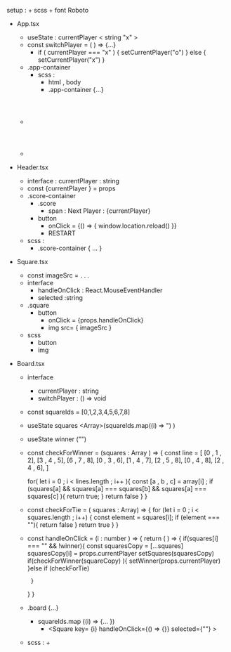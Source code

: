 setup : 
    + scss
    + font Roboto
    

+ App.tsx
    + useState : currentPlayer < string "x" >
    + const switchPlayer = ( ) => {...}
        + if ( currentPlayer === "x" ) {
            setCurrentPlayer("o")
        } else { 
            setCurrentPlayer("x")
        }
    + .app-container
        + scss : 
            + html , body 
            + .app-container {...}
    + <Header currentPlayer = {...}>
    + <Board currentPlayer = {...} switchPlayer = {swichPlayer}>
    
+ Header.tsx 
    + interface : currentPlayer : string
    + const {currentPlayer } = props
    + .score-container 
        + .score 
            +  span : Next Player : {currentPlayer}
        + button 
            + onClick = {() => { window.location.reload() }} 
            + RESTART   
    + scss :
        + .score-container { ... }

+ Square.tsx
    + const imageSrc = ` ... `
    + interface 
        + handleOnClick : React.MouseEventHandler
        + selected :string
    + .square
        + button 
            + onClick = {props.handleOnClick}
            + img src= { imageSrc }
    + scss
        + button 
        + img 

+ Board.tsx
    + interface 
        + currentPlayer : string
        + switchPlayer : () => void
    + const squareIds = [0,1,2,3,4,5,6,7,8]
    + useState squares <Array<string>>(squareIds.map((i) => ") )
    + useState winner <string>("")

    + const checkForWinner = (squares : Array<string> ) => {
        const line = [
            [0 , 1 , 2],
            [3 , 4 , 5],
            [6 , 7 , 8],
            [0 , 3 , 6],
            [1 , 4 , 7],
            [2 , 5 , 8],
            [0 , 4 , 8],
            [2 , 4 , 6],
        ]

        for( let i = 0 ; i < lines.length ; i++ ){
            const [a , b , c] = array[i] ; 
            if (squares[a] && squares[a] === squares[b] && squares[a] === squares[c] ){
                return true;
            }
            return false 
        }
    }

    + const checkForTie = ( squares : Array<string>) => {
        for (let i = 0 ; i < squares.length ; i++) {
            const element = squares[i];
            if (element === ""){
                return false
            } 
            return true
        }
    }

    +  const handleOnClick = (i : number ) => {
        return ( ) => {
            if(squares[i] === "" && !winner){
                const squaresCopy = [...squares]
                squaresCopy[i] = props.currentPlayer
                setSquares(squaresCopy)
                if(checkForWinner(squareCopy) ){
                    setWinner(props.currentPlayer)
                }else if (checkForTie)

            } 
        }
    }

    + .board {...}
        + squareIds.map ((i) => {... })
            + <Square key= {i} handleOnClick={() => {}} selected={""} >
    
    

    + scss :
        + 